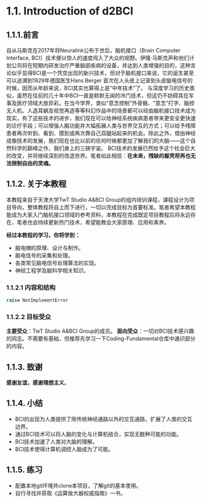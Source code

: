 # 1.1. Introduction of d2BCI
## 1.1.1.前言
自从马斯克在2017年将Neuralink公布于世后，脑机接口（Brain Computer Interface, BCI）技术便以惊人的速度闯入了大众的视野。伊隆·马斯克声称他们计划公司将在短期内研发治疗严重脑部疾病的设备，并达到人类增强的目的，这种言论似乎显得BCI是一个凭空出现的新兴技术，但对于脑机接口来说，它的诞生甚至可以追溯到1929年德国医生Hans Berger 首次在人头皮上记录到头皮脑电信号的时候，因而从年龄来说，BCI其实也算得上是“中年技术”了。
与深度学习的历史类似，虽然在往前的几十年中BCI一直是默默无闻的冷门技术，但这仍不妨碍其在军事及医疗领域大放异彩。在当今学界，类似“意念控制”外骨骼、“意念”打字、脑控无人机、人造耳蜗及视觉再造等等科幻作品中的场景都可以经由脑机接口技术成为现实。有了这些技术的进步，我们现在可以给神经系统疾病患者带来更安全更快速的诊疗手段；可以增强人脑功能并大幅拓展人类与世界交互的方式；可以给予残障患者再次听到、看到、摸到或再次靠自己双腿站起来的机会。除此之外，借由神经成像技术的发展，我们现在也比以前的任何时候都更加了解我们的大脑——这个自然科学的巅峰之作，我们身上的三磅宇宙。
BCI技术的发展已然给予这个社会巨大的改变，并将继续深刻的改造世界。笔者如此相信：**在未来，残缺的躯壳将再也无法限制自由的灵魂。**
## 1.1.2. 关于本教程
本教程来自于天津大学TwT Studio A&BCI Group的组内培训课程，课程设计为项目导向，整体教程将自上而下进行，一切以完成目标为首要标准。笔者希望本教程能成为大家入门脑机接口领域的参考资料，本教程在完成既定项目教程后将永远存在，笔者也会持续更新热门技术，希望能教会大家原理、应用和素养。

**经过本教程的学习，你将学到：**
- 脑电帽的原理、设计与制作。
- 脑电信号的采集和处理。
- 各类常见脑电信号处理算法的实现。
- 神经工程学及脑科学相关知识。
### 1.1.2.1 内容和结构
```python
raise NotImplementError
```
### 1.1.2.2 目标受众
**主要受众**：TwT Studio A&BCI Group的成员。
**面向受众**：一切对BCI技术感兴趣的同志。不需要有基础，但推荐先学习一下Coding-Fundamental仓库中通识部分的内容。
## 1.1.3. 致谢
**感谢友谊，感谢理想主义**。
## 1.1.4. 小结
- BCI的出现为人类提供了除传统神经通路以外的交互通路，扩展了人类的交互边界。
- 通过BCI技术可以将人脑的变化与计算机结合，实现无数种可能的功能。
- BCI技术加速了人类对大脑的理解。
- BCI技术使得计算机调控人脑成为了可能。
## 1.1.5. 练习
- 配置本地git环境并clone本项目，了解git的基本使用。
- 自行寻找并获取《运算放大器权威指南》一书。